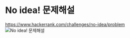 # No idea! 문제해설
https://www.hackerrank.com/challenges/no-idea/problem
![No idea! 문제해설](https://user-images.githubusercontent.com/53847442/67066421-7bca4300-f1ad-11e9-9027-32ad14ee3819.PNG)
